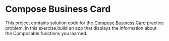 # Compose Business Card
This project contains solution code for the [Compose Business Card](https://developer.android.com/codelabs/basic-android-kotlin-compose-business-card) practice problem. In this exercise,build an app that displays the information about the Composable functions you learned.
